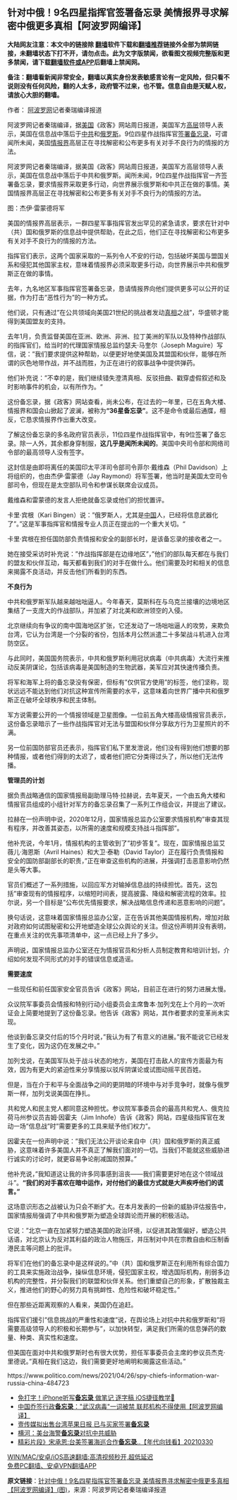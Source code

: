  <h2>针对中俄！9名四星指挥官签署备忘录 美情报界寻求解密中俄更多真相【阿波罗网编译】</h2> <p class="notice"><b>大陆网友注意：本文中的链接除 <a href="https://github.com/bannedbook/fanqiang" >翻墙</a>软件下载和<a href="https://github.com/killgcd/justmysocks/blob/master/README.md">翻墙推荐</a>链接外全部为禁网链接，未翻墙状态下打不开，请勿点击。此为文字版禁闻，欲看图文视频完整版和更多禁闻，请下载<a href="https://github.com/bannedbook/fanqiang">翻墙软件或APP</a>后翻墙上禁闻网。</p><p>备注：翻墙看新闻非常安全，翻墙以真实身份发表敏感言论有一定风险，但只看不说则没有任何风险，翻的人太多，政府管不过来，也不管。信息自由是天赋人权，请放心大胆的翻墙。</b></p>  <div class="entry"> <p>作者： <a href="https://www.bannedbook.org/bnews/tag/%e9%98%bf%e6%b3%a2%e7%bd%97%e7%bd%91/" class="st_tag internal_tag" rel="tag" title="标签 阿波罗网 下的日志">阿波罗网</a>记者秦瑞编译报道</p> <p id="summary">阿波罗网记者秦瑞编译，据<a href="https://www.bannedbook.org/bnews/tag/%e7%be%8e%e5%9b%bd/" class="st_tag internal_tag" rel="tag" title="标签 美国 下的日志">美国</a>《政客》网站周日报道，美国军方<span class='wp_keywordlink_affiliate'><a href="https://www.bannedbook.org/bnews/ccpdope/" title="中共高层内幕" target="_blank">高层</a></span>领导人表示，美国在信息战中落后于<a href="https://www.bannedbook.org/bnews/tag/%e4%b8%ad%e5%85%b1/" class="st_tag internal_tag" rel="tag" title="标签 中共 下的日志">中共</a>和<a href="https://www.bannedbook.org/bnews/tag/%e4%bf%84%e7%bd%97%e6%96%af/" class="st_tag internal_tag" rel="tag" title="标签 俄罗斯 下的日志">俄罗斯</a>。9位四星作战指挥官<a href="https://www.bannedbook.org/bnews/tag/%E7%AD%BE%E7%BD%B2/" class="st_tag internal_tag" rel="tag" title="标签 签署 下的日志">签署</a><a href="https://www.bannedbook.org/bnews/tag/%E5%A4%87%E5%BF%98%E5%BD%95/" class="st_tag internal_tag" rel="tag" title="标签 备忘录 下的日志">备忘录</a>，可谓闻所未闻，美国<a href="https://www.bannedbook.org/bnews/tag/%E6%83%85%E6%8A%A5%E7%95%8C/" class="st_tag internal_tag" rel="tag" title="标签 情报界 下的日志">情报界</a>高层正在寻找解密和公布更多有关对手不良行为的情报的方法。</p> <p>阿波罗网记者秦瑞编译，据美国《政客》网站周日报道，美国军方高层领导人表示，美国在信息战中落后于中共和俄罗斯。闻所未闻，9位四星作战指挥官一齐签署备忘录，要求情报界采取更多行动，向世界展示俄罗斯和中共正在做的事情。美国情报界高层正在寻找解密和公布更多有关对手不良行为的情报的方法。</p> <p>图：杰伊·雷蒙德将军</p> <p>美国的情报界高层表示，一群四星军事指挥官发出罕见的紧急请求，要求在针对中（共）国和俄罗斯的信息战中提供帮助，在此之后，他们正在寻找解密和公布更多有关对手不良行为的情报的方法。</p> <p>指挥官们表示，这两个国家采取的一系列令人不安的行动，包括破坏美国与盟国关系和侵犯其他国家主权，意味着情报界必须采取更多行动，向世界展示中共和俄罗斯正在做的事情。</p> <p>去年，九名地区军事指挥官签署备忘录，恳请情报界向他们提供更多可以公开的证据，作为打击&#8221;恶性行为&#8221;的一种方式。</p> <p>他们说，只有通过&#8221;在公共领域向美国21世纪的挑战者发动<a href="https://www.bannedbook.org/bnews/tag/%e7%9c%9f%e7%9b%b8/" class="st_tag internal_tag" rel="tag" title="标签 真相 下的日志">真相</a>之战&#8221;，华盛顿才能得到美国盟友的支持。</p> <p>去年1月，负责监督美国在亚洲、欧洲、非洲、拉丁美洲的军队以及特种作战部队的指挥官们，给当时的代理国家情报总监约瑟夫·马奎尔（Joseph Maguire）写信，说：&#8221;我们要求提供这种帮助，以便更好地使美国及其盟国和伙伴，能够在所谓的灰色地带作战，并不战而胜，为正在进行的叙事战争中提供弹药。</p> <p>他们补充说：&#8221;不幸的是，我们继续错失澄清真相、反驳扭曲、戳穿虚假叙述和及时影响事件的机会，以有所作为。“</p> <p>这份备忘录，据《政客》网站查看，尚未公布，在过去的一年里，已在五角大楼、情报界和国会山掀起了波澜，被称为<strong>&#8220;36星备忘录&#8221;</strong>。这不是命令或最后通牒，相反，它恳求情报界作出重大改变。</p> <p>了解这份备忘录的多名政府官员表示，11位四星作战指挥官中，有9位签署了备忘录。除一人外，其余都身穿制服，<strong>这几乎是闻所未闻的</strong>。美国中央司令部和网络司令部的最高领导人没有签字。</p>  <p>这封信是由即将离任的美国印太平洋司令部司令菲尔·戴维森（Phil Davidson）上将组织的，也由杰伊·雷蒙德（Jay Raymond）将军签署，他当时是美国太空司令部司令，但现在是太空部队司令和参谋长联席会议成员。</p> <p>戴维森和雷蒙德的发言人拒绝就备忘录或他们的担忧置评。</p> <p>卡里·宾根（Kari Bingen）说：&#8221;俄罗斯人，尤其是<span class='wp_keywordlink_affiliate'><a href="https://www.bannedbook.org/" title="中国" target="_blank">中国</a></span>人，已经将信息武器化了&#8221;。&#8221;这是军事指挥官和情报专业人员正在提出的一个重大关切。“</p> <p>卡里·宾根在担任国防部负责情报和安全的副部长时，是该备忘录的接收者之一。</p> <p>她在接受采访时补充说：&#8221;作战指挥部是在边缘地区&#8221;，&#8221;他们的部队每天都在与我们的盟友和伙伴互动，每天都看到我们的对手在做什么。他们需要及时和相关的信息来揭露不良活动，并反击他们所看到的东西。</p> <p><strong>不良行为</strong></p> <p>中共和俄罗斯军队越来越咄咄逼人。今年春天，莫斯科在与乌克兰接壤的边境地区集结了一支庞大的作战部队，并加紧了对北美和欧洲领空的入侵。</p> <p>北京继续向有争议的南中国海地区扩张，它还发动了一场咄咄逼人的攻势，来欺负台湾，它认为台湾是一个分裂的省份，包括本月公然派遣二十多架战斗机进入台湾防空区。</p> <p>与此同时，美国国务院表示，中共和俄罗斯利用冠状病毒（中共病毒）大流行来推动反美阴谋论，包括该病毒是美国制造的生物武器，美军应对其快速传播负责。</p> <p>将军和海军上将的备忘录没有保密，但标有&#8221;仅供官方使用&#8221;的标签，他们坚称，现状远远不能达到他们对抗这种宣传所需要的水平，这意味着向世界广播中共和俄罗斯正在破坏全球秩序和民主体制。</p> <p>军方说需要公开的一个情报领域是卫星图像。一位前五角大楼高级情报官员表示，这份备忘录暗示了一些作战指挥官对无法与盟国和伙伴分享敌方行为卫星照片的不满。</p> <p>另一位前国防部官员还表示，指挥官们私下里发泄说，他们没有得到他们想要的那种情报，或者他们得到的太迟了，或者他们把它分类得过头了，所以他们无法传播。</p>  <p><strong>管理员的计划</strong></p> <p>据负责战略通信的国家情报局副助理马特·拉赫说，去年夏天，一个由五角大楼和情报官员组成的小组针对军方的备忘录召集了一系列工作组会议，并提出了建议。</p> <p>拉赫在一份声明中说，2020年12月，国家情报总监办公室要求情报机构&#8221;审查其现有程序，并改善其姿态，以所需的速度和规模支持战斗指挥部&#8221;。</p> <p>他补充说，今年1月，情报机构的主管收到了&#8221;初步答复&#8221;。现在，国家情报总监艾薇儿·海恩斯（Avril Haines）和大卫·泰勒（David Taylor）正在履行负责情报和安全的国防部副部长的职责，&#8221;正在审查这些机构的进展，并强调打击恶意影响仍然是头等大事。</p> <p>官员们概述了一系列措施，以回应军方对输掉信息战的持续担忧。首先，这包括&#8221;审查现有的情报程序，以缩短时间表，提高披露、降级和解密流程的效率。拉尔说，另一个目标是&#8221;公布优先情报要求，解决战略信息传递和恶意影响的问题&#8221;。</p> <p>换句话说，这意味着国家情报总监办公室，正在告诉其他美国情报机构，增加对敌对政府如何试图秘密和公开地塑造全球公众舆论的关注。但这份声明并没有表明，在重点关注的优先事项清单中，这一点已经上升了多少。</p> <p>声明说，国家情报总监办公室还在为情报官员和分析人员制定教育和培训计划，介绍如何发现不同形式的对手的错误信息或造谣。</p> <p><strong>需要速度</strong></p> <p>一些现任和前任国家安全官员告诉《政客》网站，目前正在进行的努力进展太慢。</p> <p>众议院军事委员会情报和特别行动小组委员会主席鲁本·加列戈在上个月的一次听证会上简要地提到了这份备忘录。他告诉《政客》网站，其作者要求的变革尚未实现。</p> <p>他谈到备忘录交付后的15个月时说，&#8221;我认为有了有意义的进展。&#8221;我不能说它已经发生了变化，因为这仍在发展之中。&#8221;</p> <p>加列戈说，在美国军队处于战斗状态的地方，美国在打击敌人的宣传方面最为有效，因为有更大的紧迫性来分享情报以驳斥阴谋论或试图动摇平民百姓。</p>  <p>但是，当在介于和平与全面战争之间的更阴暗的环境中与对手竞争时，就像与俄罗斯一样，加列戈说美国在挣扎。</p> <p>共和党人和民主党人都同意这种担忧。参议院军事委员会的最高共和党人、俄克拉荷马州参议员吉姆·因霍夫（Jim Inhofe）告诉《政客》网站，四星级指挥官在发动一场&#8221;信息战&#8221;时&#8221;需要更多的工具来赋予他们权力&#8221;。</p> <p>因霍夫在一份声明中说：&#8221;我们无法公开谈论来自中（共）国和俄罗斯的真正威胁，这意味着许多美国人并不真正了解我们面对的一切。当我们不能就这些威胁进行诚实的讨论时，就更容易争论削减国防预算。&#8221;</p> <p>他补充说，&#8221;我知道这让我的许多同事感到沮丧——我们需要更好地在这个领域战斗&#8221;。<strong>&#8220;我们的对手喜欢在暗中运作，对付他们的最佳方式就是大声疾呼他们的谎言。”</strong></p> <p>这场意识形态之战被认为只会不断扩大。在本月发表的一份新的威胁评估报告中，国家情报局强调了中共和俄罗斯为塑造全球舆论而开展的积极活动。</p> <p>它说：&#8221;北京一直在加紧努力塑造美国的政治环境，以促进其政策偏好，塑造公共话语，对北京认为反对其利益的政治人物施压，并压制对中共在宗教自由和压制香港民主等问题上的批评。</p> <p>将军们在他们的备忘录中是这样说的。&#8221;中（共）国和俄罗斯正在利用所有综合国力的工具来实施政治战争，操纵信息环境，侵犯国家主权，增选国际机构，削弱多边机构的完整性，并分裂我们的联盟和伙伴关系。他们重塑自己的形象，扩散独裁主义，推进他们的野心的努力具有挑衅性、危险性和破坏稳定性。&#8221;</p> <p>但在那些近距离观察的人看来，美国仍在追赶。</p> <p>指挥官们援引&#8221;信息挑战的严重性和速度&#8221;说，在舆论场上对抗中共和俄罗斯和&#8221;将需要高级领导人的积极和长期参与&#8221;，以加快转型，满足我们所需的信息弹药的数量、种类、真实性和速度。</p> <p>但美国在面对中共和俄罗斯时也有很大优势，担任军事委员会主席的参议员杰克·里德说。&#8221;真相在我们这边，我们需要更好地阐明和揭露这些活动。&#8221;</p> <p>https://www.politico.com/news/2021/04/26/spy-chiefs-information-war-russia-china-484723</p> <ul class='op-related-articles' title='相关阅读'> <li><a href='https://www.bannedbook.org/bnews/taiwannews/20210422/1531037.html' target='_blank'>免打字！iPhone听写<b>备忘录</b> 做笔记 逐字稿 iOS捷径教学📝</a></li> <li><a href='https://www.bannedbook.org/bnews/cnnews/20210421/1530651.html' target='_blank'>中国乔签行政<b>备忘录</b>："武汉病毒"一词被禁 联邦机构不得使用【阿波罗网编译】</a></li> <li><a href='https://www.bannedbook.org/bnews/cnnews/hknews/20210420/1529664.html' target='_blank'>壹传媒拟出售台湾苹果日报 已与买家签署<b>备忘录</b></a></li> <li><a href='https://www.bannedbook.org/bnews/comments/20210407/1521482.html' target='_blank'>横河：美台海警<b>备忘录</b>对抗中共威胁</a></li> <li><a href='https://www.bannedbook.org/bnews/taiwannews/20210330/1516056.html' target='_blank'>精彩片段》宋承恩:台美签署海巡合作<b>备忘录</b>..【年代向钱看】20210330</a></li> </ul> <p class="texttj"> <a href="https://github.com/bannedbook/fanqiang/wiki/V2ray%E6%9C%BA%E5%9C%BA" target="_blank">WIN/MAC/安卓/iOS高速翻墙:高清视频秒开,超低延迟</a><br/> <a href="https://github.com/bannedbook/fanqiang/wiki/%E7%A6%81%E9%97%BB%E7%BD%91%E5%AE%89%E5%8D%93%E7%BF%BB%E5%A2%99%E6%96%B0%E9%97%BBAPP" target="_blank">免费PC翻墙、安卓VPN翻墙APP</a></p> <p> <b>原文链接</b>：<a class="src_link" href="https://www.aboluowang.com/2021/0427/1585953.html" target="_blank">针对中俄！9名四星指挥官签署备忘录 美情报界寻求解密中俄更多真相【阿波罗网编译】(图)</a>，来源：阿波罗网记者秦瑞编译报道 </p><a name='sharetosocial'></a>  <!--END POST-->  </div><!--END COL-->  <div id="footmenu" class="navbar clearfloat"></div> <div id="footer"></div>  <!-- Schema & Structured Data For WP v1.9.64 - -->      